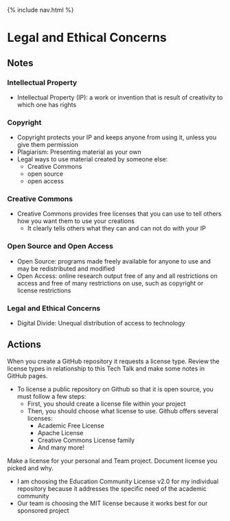 {% include nav.html %}
# Legal and Ethical Concerns

## Notes
### Intellectual Property
* Intellectual Property (IP): a work or invention that is result of creativity to which one has rights
### Copyright
* Copyright protects your IP and keeps anyone from using it, unless you give them permission
* Plagiarism: Presenting material as your own
* Legal ways to use material created by someone else:
  * Creative Commons
  * open source
  * open access
### Creative Commons
* Creative Commons provides free licenses that you can use to tell others how you want them to use your creations
  * It clearly tells others what they can and can not do with your IP
### Open Source and Open Access
* Open Source: programs made freely available for anyone to use and may be redistributed and modified
* Open Access: online research output free of any and all restrictions on access and free of many restrictions on use, such as copyright or license restrictions
### Legal and Ethical Concerns
* Digital Divide: Unequal distribution of access to technology

## Actions
When you create a GitHub repository it requests a license type. Review the license types in relationship to this Tech Talk and make some notes in GitHub pages.
- To license a public repository on Github so that it is open source, you must follow a few steps:
  - First, you should create a license file within your project
  - Then, you should choose what license to use. Github offers several licenses:
    - Academic Free License
    - Apache License
    - Creative Commons License family
    - And many more!

Make a license for your personal and Team project. Document license you picked and why.
- I am choosing the Education Community License v2.0 for my individual repository because it addresses the specific need of the academic community
- Our team is choosing the MIT license because it works best for our sponsored project
